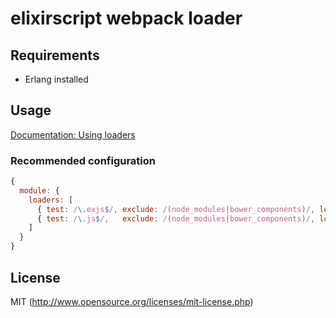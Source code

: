 # elixirscript webpack loader

## Requirements

- Erlang installed

## Usage

[Documentation: Using loaders](http://webpack.github.io/docs/using-loaders.html)

### Recommended configuration

``` javascript
{
  module: {
    loaders: [
      { test: /\.exjs$/, exclude: /(node_modules|bower_components)/, loader: "babel?presets[]=es2015!elixirscript" },
      { test: /\.js$/,   exclude: /(node_modules|bower_components)/, loader: "babel?presets[]=es2015" }
    ]
  }
}
```

## License

MIT (http://www.opensource.org/licenses/mit-license.php)
